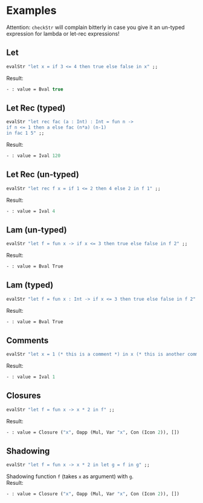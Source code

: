 # Examples

Attention: ``checkStr`` will complain bitterly in case you give it an un-typed expression for lambda or let-rec expressions!

## Let
```ocaml
evalStr "let x = if 3 <= 4 then true else false in x" ;;
```
Result:
```ocaml
- : value = Bval true
```

## Let Rec (typed)
```ocaml
evalStr "let rec fac (a : Int) : Int = fun n ->
if n <= 1 then a else fac (n*a) (n-1) 
in fac 1 5" ;;
```
Result:
```ocaml
- : value = Ival 120
```

## Let Rec (un-typed)
```ocaml
evalStr "let rec f x = if 1 <= 2 then 4 else 2 in f 1" ;;
```
Result:
```ocaml
- : value = Ival 4
```

## Lam (un-typed)
```ocaml
evalStr "let f = fun x -> if x <= 3 then true else false in f 2" ;;
```
Result:
```ocaml
- : value = Bval True
```

## Lam (typed)
```ocaml
evalStr "let f = fun x : Int -> if x <= 3 then true else false in f 2" ;;
```
Result:
```ocaml
- : value = Bval True
```

## Comments
```ocaml
evalStr "let x = 1 (* this is a comment *) in x (* this is another comment *)" ;;
```
Result:
```ocaml
- : value = Ival 1
```

## Closures
```ocaml
evalStr "let f = fun x -> x * 2 in f" ;;
```
Result:
```ocaml
- : value = Closure ("x", Oapp (Mul, Var "x", Con (Icon 2)), [])
```

## Shadowing
```ocaml
evalStr "let f = fun x -> x * 2 in let g = f in g" ;;
```
Shadowing function ``f`` (takes ``x`` as argument) with ``g``.  
Result:
```ocaml
- : value = Closure ("x", Oapp (Mul, Var "x", Con (Icon 2)), [])
```
